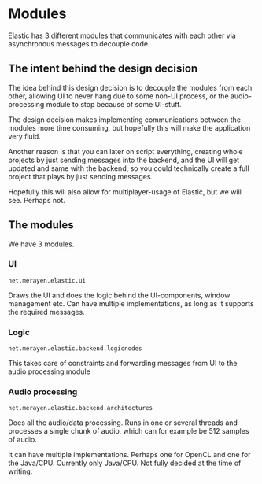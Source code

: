 # Modules

Elastic has 3 different modules that communicates with each other via asynchronous messages to decouple code.

## The intent behind the design decision

The idea behind this design decision is to decouple the modules from each other, allowing UI to never hang due to some non-UI process, or the audio-processing module to stop because of some UI-stuff.

The design decision makes implementing communications between the modules more time consuming, but hopefully this will make the application very fluid.

Another reason is that you can later on script everything, creating whole projects by just sending messages into the backend, and the UI will get updated and same with the backend, so you could technically create a full project that plays by just sending messages.

Hopefully this will also allow for multiplayer-usage of Elastic, but we will see. Perhaps not.

## The modules

We have 3 modules.

### UI

`net.merayen.elastic.ui`

Draws the UI and does the logic behind the UI-components, window management etc. Can have multiple implementations, as long as it supports the required messages.


### Logic

`net.merayen.elastic.backend.logicnodes`

This takes care of constraints and forwarding messages from UI to the audio processing module


### Audio processing

`net.merayen.elastic.backend.architectures`

Does all the audio/data processing. Runs in one or several threads and processes a single chunk of audio, which can for example be 512 samples of audio.

It can have multiple implementations. Perhaps one for OpenCL and one for the Java/CPU. Currently only Java/CPU. Not fully decided at the time of writing.
